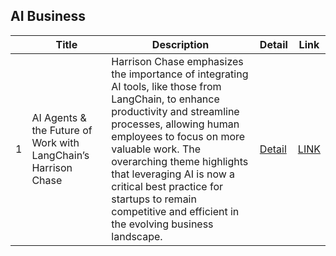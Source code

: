 ## AI Business
||Title|Description|Detail|Link|
|-|---|---|---|---|
|1|AI Agents & the Future of Work with LangChain’s Harrison Chase|Harrison Chase emphasizes the importance of integrating AI tools, like those from LangChain, to enhance productivity and streamline processes, allowing human employees to focus on more valuable work. The overarching theme highlights that leveraging AI is now a critical best practice for startups to remain competitive and efficient in the evolving business landscape. |[Detail](https://lilys.ai/digest/3021842/1306435?s=1&nid=1306435)|[LINK](https://youtu.be/_e6pgQ8yvqI?si=KJKohkVMIvTDQHMs)|



